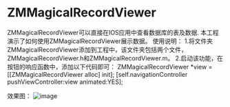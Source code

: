 # ZMMagicalRecordViewer
ZMMagicalRecordViewer可以直接在IOS应用中查看数据库的表及数据.
本工程演示了如何使用ZMMagicalRecordViewer展示数据。
使用说明：
1.将文件夹ZMMagicalRecordViewer添加到工程中，该文件夹包括两个文件，ZMMagicalRecordViewer.h和ZMMagicalRecordViewer.m。
2.启动该功能，在按钮的响应函数中，添加以下代码即可：
ZMMagicalRecordViewer *view = [[ZMMagicalRecordViewer alloc] init];
[self.navigationController pushViewController:view animated:YES];

效果图：
![image](https://github.com/kongcup/ZMConfuse/raw/master/video.gif)

